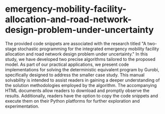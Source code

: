 # emergency-mobility-facility-allocation-and-road-network-design-problem-under-uncertainty

The provided code snippets are associated with the research titled "A two-stage stochastic programming for the integrated emergency mobility facility allocation and road network design problem under uncertainty." In this study, we have developed two precise algorithms tailored to the proposed model. As part of our practical applications, we present code implementations for solving the deterministic equivalent program by Gurobi, specifically designed to address the smaller case study. This manual solvability is intended to assist readers in gaining a deeper understanding of the solution methodologies employed by the algorithm. The accompanying HTML documents allow readers to download and promptly observe the results. Additionally, readers have the option to copy the code snippets and execute them on their Python platforms for further exploration and experimentation.
